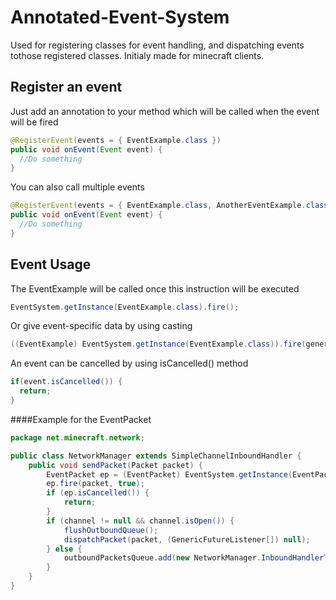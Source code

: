 # Annotated-Event-System
Used for registering classes for event handling, and dispatching events tothose registered classes.
Initialy made for minecraft clients.

## Register an event
Just add an annotation to your method which will be called when the event will be fired
```java
@RegisterEvent(events = { EventExample.class })
public void onEvent(Event event) {
  //Do something
}
```

You can also call multiple events
```java
@RegisterEvent(events = { EventExample.class, AnotherEventExample.class })
public void onEvent(Event event) {
  //Do something
}
```

## Event Usage
The EventExample will be called once this instruction will be executed
```java
EventSystem.getInstance(EventExample.class).fire();
```
Or give event-specific data by using casting
```java
((EventExample) EventSystem.getInstance(EventExample.class)).fire(generic_info);
```
An event can be cancelled by using isCancelled() method
```java
if(event.isCancelled()) {
  return;
}

```


####Example for the EventPacket
```java
package net.minecraft.network;

public class NetworkManager extends SimpleChannelInboundHandler {
	public void sendPacket(Packet packet) {
		EventPacket ep = (EventPacket) EventSystem.getInstance(EventPacket.class);
		ep.fire(packet, true);
		if (ep.isCancelled()) {
			return;
		}
		if (channel != null && channel.isOpen()) {
			flushOutboundQueue();
			dispatchPacket(packet, (GenericFutureListener[]) null);
		} else {
			outboundPacketsQueue.add(new NetworkManager.InboundHandlerTuplePacketListener(packet, (GenericFutureListener[]) null));
		}
	}
}
```
